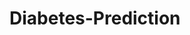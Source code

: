 # Diabetes-Prediction


























































































































































